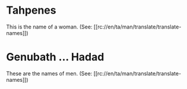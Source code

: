 # Tahpenes

This is the name of a woman. (See: [[rc://en/ta/man/translate/translate-names]])

# Genubath ... Hadad

These are the names of men. (See: [[rc://en/ta/man/translate/translate-names]])

